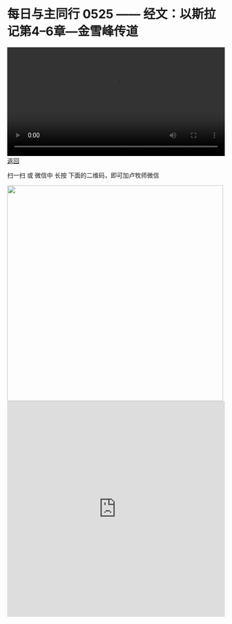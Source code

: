 # 每日与主同行 0525 —— 经文：以斯拉记第4–6章—金雪峰传道

<video width='100%' controls src='https://go2024.simai.life/api?redirect=https://r2.savefamily.net/@pastorpaulqiankunlu618/TPa_EqfLBuE.mp4?metric=PastorLu%26keyword=webpage%26type=video%26bot=26%26to=webpage'></video>
<a href='../daily.html'> 返回 </a>
<p>扫一扫 或 微信中 长按 下面的二维码，即可加卢牧师微信</p>
<img src='https://r2.savefamily.net/OVagt1.JPG' width='500px' />



<iframe width="100%" height="500" src="https://www.youtube.com/embed/TPa_EqfLBuE?si=zz5OCgHQvyW71w8c&amp;controls=0" title="YouTube video player" frameborder="0" allow="accelerometer; autoplay; clipboard-write; encrypted-media; gyroscope; picture-in-picture; web-share" referrerpolicy="strict-origin-when-cross-origin" allowfullscreen></iframe>